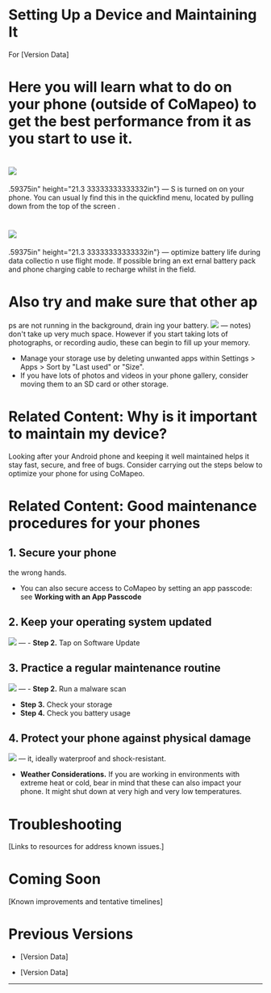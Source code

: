 # Setting Up a Device and Maintaining It
For [Version Data]

# 
# Here you will learn what to do on your phone (outside of CoMapeo) to get the best performance from it as you start to use it.
# ![](./images/image74.jpg)
.59375in" height="21.3
33333333333332in"} — S is turned on on your phone. You can usual
ly find this in the quickfind menu, located
by pulling down from the top of the screen
.
# ![](./images/image81.jpg)
.59375in" height="21.3
33333333333332in"} — optimize battery life during data collectio
n use flight mode. If possible bring an ext
ernal battery pack and phone charging cable
to recharge whilst in the field.
# Also try and make sure that other ap
ps are not running in the background, drain
ing your battery.
![](./images/image27.jpg) — notes) don't take up very much space.
However if you start taking lots of
photographs, or recording audio, these can
begin to fill up your memory.
-   Manage your storage use by deleting
unwanted apps within Settings \> Apps
\> Sort by \"Last used\" or \"Size\".
-   If you have lots of photos and videos
in your phone gallery, consider moving
them to an SD card or other storage.
#
#
# Related Content: Why is it important to maintain my device?
Looking after your Android phone and keeping it well maintained helps it
stay fast, secure, and free of bugs. Consider carrying out the steps
below to optimize your phone for using CoMapeo.
# Related Content: Good maintenance procedures for your phones
## **1. Secure your phone**
the wrong hands.
-   You can also secure access to CoMapeo
by setting an app passcode: see
**Working with an App Passcode**
## **2. Keep your operating system updated**
![](./images/image50.png) — -   **Step 2.** Tap on Software Update
## **3. Practice a regular maintenance routine**
![](./images/image49.png) — -   **Step 2.** Run a malware scan
-   **Step 3.** Check your storage
-   **Step 4.** Check you battery usage
## **4. Protect your phone against physical damage**
![](./images/image23.png) — it, ideally waterproof and
shock-resistant.
-   **Weather Considerations.** If you are
working in environments with extreme
heat or cold, bear in mind that these
can also impact your phone. It might
shut down at very high and very low
temperatures.
# Troubleshooting
[Links to resources for address known issues.]
# Coming Soon
[Known improvements and tentative timelines]
# Previous Versions

-   [Version Data]

-   [Version Data]

----
